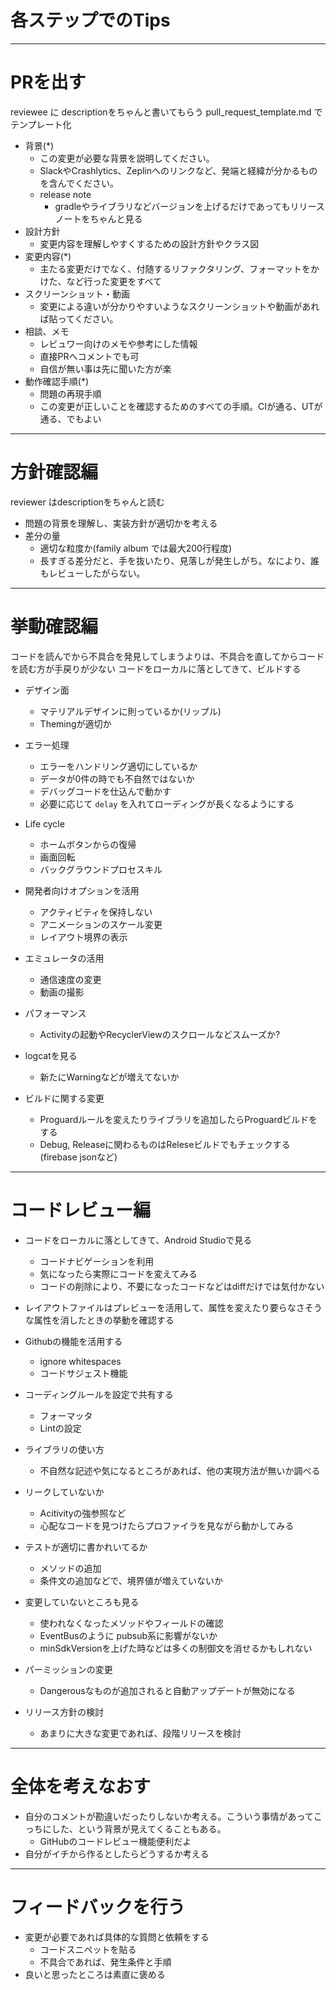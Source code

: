 # 各ステップでのTips

---

# PRを出す

reviewee に descriptionをちゃんと書いてもらう
pull_request_template.md でテンプレート化

- 背景(*)
  - この変更が必要な背景を説明してください。
  - SlackやCrashlytics、Zeplinへのリンクなど、発端と経緯が分かるものを含んでください。
  - release note
    - gradleやライブラリなどバージョンを上げるだけであってもリリースノートをちゃんと見る
- 設計方針
  - 変更内容を理解しやすくするための設計方針やクラス図
- 変更内容(*)
  - 主たる変更だけでなく、付随するリファクタリング、フォーマットをかけた、など行った変更をすべて
- スクリーンショット・動画
  - 変更による違いが分かりやすいようなスクリーンショットや動画があれば貼ってください。
- 相談、メモ
  - レビュワー向けのメモや参考にした情報
  - 直接PRへコメントでも可
  - 自信が無い事は先に聞いた方が楽
- 動作確認手順(*)
  - 問題の再現手順
  - この変更が正しいことを確認するためのすべての手順。CIが通る、UTが通る、でもよい

---

# 方針確認編

reviewer はdescriptionをちゃんと読む

- 問題の背景を理解し、実装方針が適切かを考える
- 差分の量
  - 適切な粒度か(family album では最大200行程度)
  - 長すぎる差分だと、手を抜いたり、見落しが発生しがち。なにより、誰もレビューしたがらない。

---

# 挙動確認編

コードを読んでから不具合を発見してしまうよりは、不具合を直してからコードを読む方が手戻りが少ない
コードをローカルに落としてきて、ビルドする

- デザイン面
  - マテリアルデザインに則っているか(リップル)
  - Themingが適切か

- エラー処理
  - エラーをハンドリング適切にしているか
  - データが0件の時でも不自然ではないか
  - デバッグコードを仕込んで動かす
  - 必要に応じて `delay` を入れてローディングが長くなるようにする

- Life cycle
  - ホームボタンからの復帰
  - 画面回転
  - バックグラウンドプロセスキル

- 開発者向けオプションを活用
  - アクティビティを保持しない
  - アニメーションのスケール変更
  - レイアウト境界の表示

- エミュレータの活用
  - 通信速度の変更
  - 動画の撮影


- パフォーマンス
  - Activityの起動やRecyclerViewのスクロールなどスムーズか?

- logcatを見る
  - 新たにWarningなどが増えてないか

- ビルドに関する変更
  - Proguardルールを変えたりライブラリを追加したらProguardビルドをする
  - Debug, Releaseに関わるものはReleseビルドでもチェックする(firebase jsonなど)

---

# コードレビュー編

- コードをローカルに落としてきて、Android Studioで見る
  - コードナビゲーションを利用
  - 気になったら実際にコードを変えてみる
  - コードの削除により、不要になったコードなどはdiffだけでは気付かない

- レイアウトファイルはプレビューを活用して、属性を変えたり要らなさそうな属性を消したときの挙動を確認する

- Githubの機能を活用する
  - ignore whitespaces
  - コードサジェスト機能
  
- コーディングルールを設定で共有する
  - フォーマッタ
  - Lintの設定

- ライブラリの使い方
  - 不自然な記述や気になるところがあれば、他の実現方法が無いか調べる

- リークしていないか
  - Acitivityの強参照など
  - 心配なコードを見つけたらプロファイラを見ながら動かしてみる

- テストが適切に書かれいてるか
  - メソッドの追加
  - 条件文の追加などで、境界値が増えていないか

- 変更していないところも見る
  - 使われなくなったメソッドやフィールドの確認
  - EventBusのように pubsub系に影響がないか
  - minSdkVersionを上げた時などは多くの制御文を消せるかもしれない

- パーミッションの変更
  - Dangerousなものが追加されると自動アップデートが無効になる

- リリース方針の検討
  - あまりに大きな変更であれば、段階リリースを検討

---

# 全体を考えなおす

- 自分のコメントが勘違いだったりしないか考える。こういう事情があってこっちにした、という背景が見えてくることもある。
  - GitHubのコードレビュー機能便利だよ
- 自分がイチから作るとしたらどうするか考える

---

# フィードバックを行う

- 変更が必要であれば具体的な質問と依頼をする
  - コードスニペットを貼る
  - 不具合であれば、発生条件と手順
- 良いと思ったところは素直に褒める
